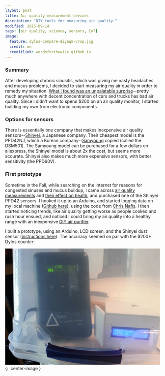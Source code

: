 ```yaml
---
layout: post
title: Air quality measurement devices
description: "DIY tools for measuring air quality."
modified: 2015-09-14
tags: [air quality, science, sensors, IoT]
image:
  feature: dylos-compare-diyaqm-crop.jpg
  credit: me
  creditlink: wordsforthewise.github.io
---
```


### Summary

After developing chronic sinusitis, which was giving me nasty headaches and mucus problems, I decided to start measuring my air quality in order to remedy my situation.  <a href="air-quality">What I found was an unpalatable surprise</a>--pretty much anywhere with decent concentration of cars and trucks has bad air quality.  Since I didn't want to spend $200 on an air quality monitor, I started building my own from electronic components.

### Options for sensors

There is essentially one company that makes inexpensive air quality sensors--<a href="http://www.shinyei.co.jp/stc/optical/main_dust_e.html" target="_blank">Shinyei<a>, a Japanese company.  Their cheapest model is the PPD42NJ, which a Korean company--<a href="http://www.samyoungsnc.com/eng/m2/sub31.php" target="_blank">Samyoung</a> copied (called the DSM501).  The Samyoung model can be purchased for a few dollars on aliexpress, the Shinyei model is about 2x the cost, but seems more accurate.  Shinyei also makes much more expensive sensors, with better sensitivity (the PPD60V).

### First prototype

Sometime in the Fall, while searching on the internet for reasons for congested sinuses and mucus buildup, I came across <a href="http://www.howmuchsnow.com/arduino/airquality/grovedust/" target="_blank">air quality measurements</a> and <a href="">their effect on health<a>, and purchased one of the Shinyei PPD42 sensors.  I hooked it up to an Arduino, and started logging data on my local machine (<a href="https://github.com/wordsforthewise/air-quality-monitor-shinyei-arduino-simple" target="_blank">Github here</a>), using the code from <a href="http://www.howmuchsnow.com/arduino/airquality/grovedust/" target="_blank">Chris Nafis<a>.  I then started noticing trends, like air quality getting worse as people cooked and rush hour ensued, and noticed I could bring my air quality into a healthy range with an inexpensive <a href="http://www.picobay.com/projects/uploaded_images/IMG_1108-730879.JPG" target="_blank">DIY air purifier</a>.

I built a prototype, using an Arduino, LCD screen, and the Shinyei dust sensor (<a href="/DIY-air-quality-device" target="_blank">instructions here</a>).  The accuracy seemed on par with the $200+ Dylos counter:

![dylos-compare-diyaqm.jpg](/images/dylos-compare-diyaqm.jpg){: .center-image }
